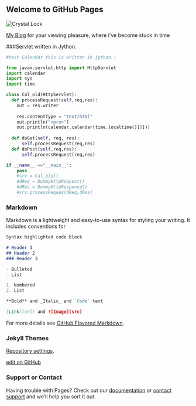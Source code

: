 ## Welcome to GitHub Pages

![Crystal Lock](/images/crylock.png)


[My Blog](https://www.reboot95.us/wordpress) 
 for your viewing pleasure, where i've become stuck in time

###Servlet written in Jython.

```python
#test Calendar this is written in jython.!

from javax.servlet.http import HttpServlet
import calendar
import sys
import time

class Cal_old(HttpServlet):
  def processRequest(self,req,res):
    out = res.writer
    
    res.contentType = "text/html"
    out.println("<pre>")
    out.println(calendar.calendar(time.localtime()[0]))
    
  def doGet(self, req, res):
      self.processRequest(req,res)
  def doPost(self,req,res):
      self.processRequest(req,res)

if __name__ =="__main__":
    pass
    #srv = Cal_old()
    #dReq = DummyHttpRequest()
    #dRes = DummyHttpResponse()
    #srv.processReques(dReq,dRes)

```

### Markdown

Markdown is a lightweight and easy-to-use syntax for styling your writing. It includes conventions for

```markdown
Syntax highlighted code block

# Header 1
## Header 2
### Header 3

- Bulleted
- List

1. Numbered
2. List

**Bold** and _Italic_ and `Code` text

[Link](url) and ![Image](src)
```

For more details see [GitHub Flavored Markdown](https://guides.github.com/features/mastering-markdown/).

### Jekyll Themes

[Repository settings](https://github.com/reboot95/reboot95.github.io/settings). 

[edit on GitHub](https://github.com/reboot95/reboot95.github.io/edit/master/index.md) 

### Support or Contact

Having trouble with Pages? Check out our [documentation](https://help.github.com/categories/github-pages-basics/) or [contact support](https://github.com/contact) and we’ll help you sort it out.

